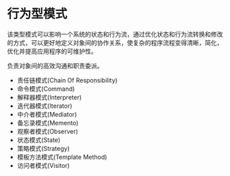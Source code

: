 # 行为型模式
该类型模式可以影响一个系统的状态和行为流，通过优化状态和行为流转换和修改的方式，可以更好地定义对象间的协作关系，使复杂的程序流程变得清晰，简化，优化并提高应用程序的可维护性。

负责对象间的高效沟通和职责委派。

- 责任链模式(Chain Of Responsibility)
- 命令模式(Command)
- 解释器模式(Interpreter)
- 迭代器模式(Iterator)
- 中介者模式(Mediator)
- 备忘录模式(Memento)
- 观察者模式(Observer)
- 状态模式(State)
- 策略模式(Strategy)
- 模板方法模式(Template Method)
- 访问者模式(Visitor)

